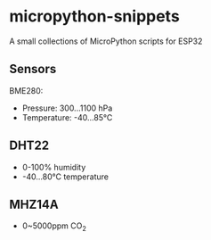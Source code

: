 # micropython-snippets
A small collections of MicroPython scripts for ESP32


## Sensors
BME280:
- Pressure: 300...1100 hPa
- Temperature: -40...85°C 

 ## DHT22
 - 0-100% humidity
 - -40...80°C temperature
 
 ## MHZ14A
 - 0~5000ppm CO<sub>2</sub>
